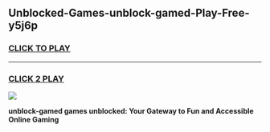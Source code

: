 
## Unblocked-Games-unblock-gamed-Play-Free-y5j6p
<h3>
<a href="https://premium76.site?title=unblock-gamed&ref=15A">CLICK TO PLAY</a></h3>
<hr>

<h3>
<a href="https://premium76.site?title=unblock-gamed&ref=15A">CLICK 2 PLAY</a>
  
</h3>

<a href="https://premium76.site?title=unblock-gamed&ref=15A"><img src="https://clearcache.store/games.png"></a>


**unblock-gamed games unblocked: Your Gateway to Fun and Accessible Online Gaming**
